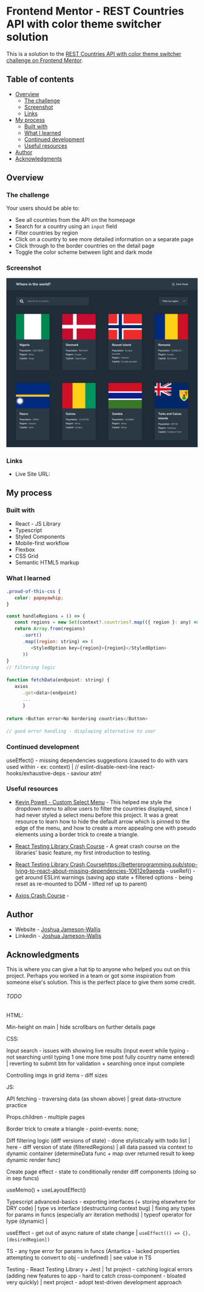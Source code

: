 # Frontend Mentor - REST Countries API with color theme switcher solution

This is a solution to the [REST Countries API with color theme switcher challenge on Frontend Mentor](https://www.frontendmentor.io/challenges/rest-countries-api-with-color-theme-switcher-5cacc469fec04111f7b848ca).

## Table of contents

-  [Overview](#overview)
   -  [The challenge](#the-challenge)
   -  [Screenshot](#screenshot)
   -  [Links](#links)
-  [My process](#my-process)
   -  [Built with](#built-with)
   -  [What I learned](#what-i-learned)
   -  [Continued development](#continued-development)
   -  [Useful resources](#useful-resources)
-  [Author](#author)
-  [Acknowledgments](#acknowledgments)

## Overview

### The challenge

Your users should be able to:

-  See all countries from the API on the homepage
-  Search for a country using an `input` field
-  Filter countries by region
-  Click on a country to see more detailed information on a separate page
-  Click through to the border countries on the detail page
-  Toggle the color scheme between light and dark mode

### Screenshot

![](./Screenshot.png)

### Links

-  Live Site URL:

## My process

### Built with

-  React - JS Library
-  Typescript
-  Styled Components
-  Mobile-first workflow
-  Flexbox
-  CSS Grid
-  Semantic HTML5 markup

### What I learned

```css
.proud-of-this-css {
   color: papayawhip;
}
```

```js
const handleRegions = () => {
   const regions = new Set(context?.countries?.map(({ region }: any) => region))
   return Array.from(regions)
      .sort()
      .map((region: string) => (
         <StyledOption key={region}>{region}</StyledOption>
      ))
}
// filtering logic

function fetchData(endpoint: string) {
   axios
      .get<data>(endpoint)
      ...
      }

return <Button error>No bordering countries</Button>

// good error handling - displaying alternative to user
```

### Continued development

useEffect() - missing dependencies suggestions (caused to do with vars used within - ex: context) | // eslint-disable-next-line react-hooks/exhaustive-deps - saviour atm!

### Useful resources

-  [Kevin Powell - Custom Select Menu](https://www.youtube.com/watch?v=bB14uo0Tu5A&t=183s&ab_channel=KevinPowell) - This helped me style the dropdown menu to allow users to filter the countries displayed, since I had never styled a select menu before this project. It was a great resource to learn how to hide the default arrow which is pinned to the edge of the menu, and how to create a more appealing one with pseudo elements using a border trick to create a triangle.

-  [React Testing Library Crash Course](https://www.youtube.com/watch?v=GLSSRtnNY0g&ab_channel=LaithHarb) - A great crash course on the libraries' basic feature, my first introduction to testing.

-  [React Testing Library Crash Course](https://www.youtube.com/watch?v=GLSSRtnNY0g&ab_channel=LaithHarb)https://betterprogramming.pub/stop-lying-to-react-about-missing-dependencies-10612e9aeeda - useRef() - get around ESLint warnings (saving app state + filtered options - being reset as re-mounted to DOM - lifted ref up to parent)

-  [Axios Crash Course](https://www.youtube.com/watch?v=6LyagkoRWYA&t=79s&ab_channel=TraversyMedia) -

## Author

-  Website - [Joshua Jameson-Wallis](https://joshuajamesonwallis.com)
-  Linkedin - [Joshua Jameson-Wallis]()

## Acknowledgments

This is where you can give a hat tip to anyone who helped you out on this project. Perhaps you worked in a team or got some inspiration from someone else's solution. This is the perfect place to give them some credit.

###### TODO

HTML:

Min-height on main | hide scrollbars on further details page

CSS:

Input search - issues with showing live results (input event while typing - not searching until typing 1 one more time post fully country name entered) | reverting to submit btn for validation + searching once input complete

Controlling imgs in grid items - diff sizes

JS:

API fetching - traversing data (as shown above) | great data-structure practice

Props.children - multiple pages

Border trick to create a triangle - point-events: none;

Diff filtering logic (diff versions of state) - done stylistically with todo list | here - diff version of state (filteredRegions) | all data passed via context to dynamic container (determineData func + map over returned result to keep dynamic render func)

Create page effect - state to conditionally render diff components (doing so in sep funcs)

useMemo() + useLayoutEffect()

Typescript advanced-basics - exporting interfaces (+ storing elsewhere for DRY code) | type vs interface (destructuring context bug) | fixing any types for params in funcs (especially arr iteration methods) | typeof operator for type (dynamic) |

useEffect - get out of async nature of state change | `useEffect(() => {}, [desiredRegion])`

TS - any type error for params in funcs (Antartica - lacked properties attempting to convert to obj - undefined) | see value in TS

Testing - React Testing Library + Jest | 1st project - catching logical errors (adding new features to app - hard to catch cross-component - bloated very quickly) | next project - adopt test-driven development approach

